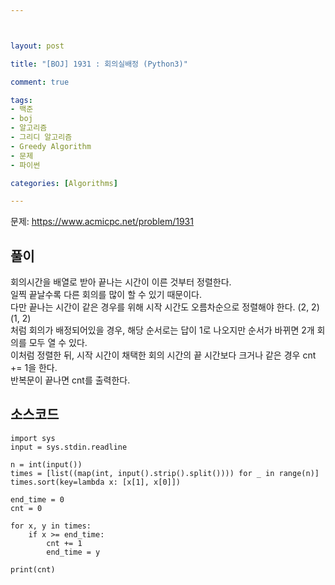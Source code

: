 ```yaml
---



layout: post

title: "[BOJ] 1931 : 회의실배정 (Python3)"

comment: true

tags:
- 백준
- boj
- 알고리즘
- 그리디 알고리즘
- Greedy Algorithm
- 문제
- 파이썬

categories: [Algorithms]

---
```



문제: https://www.acmicpc.net/problem/1931


## 풀이
회의시간을 배열로 받아 끝나는 시간이 이른 것부터 정렬한다.  
일찍 끝날수록 다른 회의를 많이 할 수 있기 때문이다.  
다만 끝나는 시간이 같은 경우를 위해 시작 시간도 오름차순으로 정렬해야 한다.
(2, 2)  
(1, 2)  
처럼 회의가 배정되어있을 경우, 해당 순서로는 답이 1로 나오지만 순서가 바뀌면 2개 회의를 모두 열 수 있다.  
이처럼 정렬한 뒤, 시작 시간이 채택한 회의 시간의 끝 시간보다 크거나 같은 경우 cnt += 1을 한다.  
반복문이 끝나면 cnt를 출력한다. 

## 소스코드
```
import sys
input = sys.stdin.readline

n = int(input())
times = [list((map(int, input().strip().split()))) for _ in range(n)]
times.sort(key=lambda x: [x[1], x[0]])

end_time = 0
cnt = 0

for x, y in times:
    if x >= end_time:
        cnt += 1
        end_time = y

print(cnt)
```

